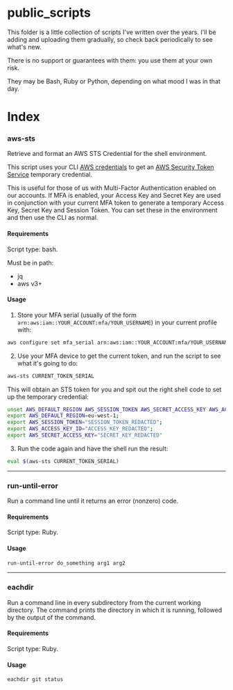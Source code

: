 # public_scripts

This folder is a little collection of scripts I've written over the years.  I'll be adding and uploading them gradually, so check back periodically to see what's new.

There is no support or guarantees with them:  you use them at your own risk.

They may be Bash, Ruby or Python, depending on what mood I was in that day.

# Index

### aws-sts

Retrieve and format an AWS STS Credential for the shell environment.

This script uses your CLI [AWS credentials](https://docs.aws.amazon.com/cli/latest/userguide/cli-configure-files.html?shortFooter=true) to get an [AWS Security Token Service](https://docs.aws.amazon.com/STS/latest/APIReference/welcome.html) temporary credential.  

This is useful for those of us with Multi-Factor Authentication enabled on our accounts.  If MFA is enabled, your Access Key and Secret Key are used in conjunction with your current MFA token to generate a temporary Access Key, Secret Key and Session Token.  You can set these in the environment and then use the CLI as normal.  

#### Requirements

Script type: bash.

Must be in path:

* jq
* aws v3+

#### Usage

1. Store your MFA serial (usually of the form `arn:aws:iam::YOUR_ACCOUNT:mfa/YOUR_USERNAME`) in your current profile with:
```bash
aws configure set mfa_serial arn:aws:iam::YOUR_ACCOUNT:mfa/YOUR_USERNAME
```
2. Use your MFA device to get the current token, and run the script to see what it's going to do:
```bash
aws-sts CURRENT_TOKEN_SERIAL
```
This will obtain an STS token for you and spit out the right shell code to set up the temporary credential:
```bash
unset AWS_DEFAULT_REGION AWS_SESSION_TOKEN AWS_SECRET_ACCESS_KEY AWS_ACCESS_KEY_ID;
export AWS_DEFAULT_REGION=eu-west-1;
export AWS_SESSION_TOKEN="SESSION_TOKEN_REDACTED";
export AWS_ACCESS_KEY_ID="ACCESS_KEY_REDACTED";
export AWS_SECRET_ACCESS_KEY="SECRET_KEY_REDACTED"
```
3. Run the code again and have the shell run the result:
```bash
eval $(aws-sts CURRENT_TOKEN_SERIAL)
```

---

### run-until-error

Run a command line until it returns an error (nonzero) code.

#### Requirements

Script type: Ruby.

#### Usage
```bash
run-until-error do_something arg1 arg2
```

---

### eachdir

Run a command line in every subdirectory from the current working directory.  The command prints the directory in which it is running, followed by the output of the command.

#### Requirements

Script type: Ruby.

#### Usage
```bash
eachdir git status
```
